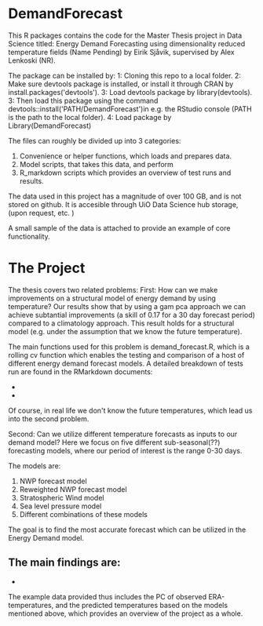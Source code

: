 # DemandForecast

This R packages contains the code for the Master Thesis project in Data Science titled:
Energy Demand Forecasting using dimensionality reduced temperature fields (Name Pending) by Eirik Sjåvik, supervised by Alex Lenkoski (NR). 

The package can be installed by:
1: Cloning this repo to a local folder. 
2: Make sure devtools package is installed, or install it through CRAN by install.packages('devtools').
3: Load devtools package by library(devtools).
3: Then load this package using the command devtools::install('PATH/DemandForecast')in e.g. the RStudio console (PATH is the path to the local folder). 
4: Load package by Library(DemandForecast)

The files can roughly be divided up into 3 categories: 
1) Convenience or helper functions, which loads and prepares data. 
2) Model scripts, that takes this data, and perform 
3) R_markdown scripts which provides an overview of test runs and results. 

The data used in this project has a magnitude of over 100 GB, and is not stored on github. 
It is accesible through UiO Data Science hub storage, (upon request, etc. )

A small sample of the data is attached to provide an example of core functionality. 


# The Project

The thesis covers two related problems: 
First: How can we make improvements on a structural model of energy demand by using temperature?
Our results show that by using a gam pca approach we can achieve subtantial improvements (a skill of 0.17 for a 30 day forecast period) compared to a climatology approach. 
This result holds for a structural model (e.g. under the assumption that we know the future temperature).

The main functions used for this problem is demand_forecast.R, which is a rolling cv function which enables the testing and comparison of a host of different energy demand forecast models. 
A detailed breakdown of tests run are found in the RMarkdown documents: 

-
-

Of course, in real life we don't know the future temperatures, which lead us into the second problem.

Second: Can we utilize different temperature forecasts as inputs to our demand model?
Here we focus on five different sub-seasonal(??) forecasting models, where our period of interest is the range 0-30 days. 

The models are:
1) NWP forecast model
2) Reweighted NWP forecast model 
3) Stratospheric Wind model
4) Sea level pressure model 
5) Different combinations of these models

The goal is to find the most accurate forecast which can be utilized in the Energy Demand model. 

The main findings are:
- 
- 

The example data provided thus includes the PC of observed ERA-temperatures, and the predicted temperatures based on the models mentioned above, 
which provides an overview of the project as a whole. 



